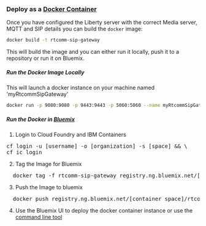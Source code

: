 ### Deploy as a [Docker Container](https://www.docker.com)

Once you have configured the Liberty server with the correct Media server, MQTT and SIP details you can build the <code>docker</code> image:

```bash
docker build -t rtcomm-sip-gateway
```
This will build the image and you can either run it locally, push it to a repository or run it on Bluemix.

##### Run the Docker Image Locally

This will launch a docker instance on your machine named 'myRtcommSipGateway'
```bash
docker run -p 9080:9080 -p 9443:9443 -p 5060:5060 --name myRtcommSipGateway rtcomm-sip-gateway
```

##### Run the Docker in [Bluemix](https://bluemix.net)

1. Login to Cloud Foundry and IBM Containers
<pre>
cf login -u [username] -o [organization] -s [space] && \
cf ic login
</pre>
2. Tag the Image for Bluemix
<pre>
  docker tag -f rtcomm-sip-gateway registry.ng.bluemix.net/[container_space]/rtcomm-sip-gateway
</pre>
3. Push the Image to bluemix
<pre>
  docker push registry.ng.bluemix.net/[container_space]/rtcomm-sip-gateway
</pre>
4. Use the Bluemix UI to deploy the docker container instance or use the [command line tool](https://console.ng.bluemix.net/docs/containers/container_cli_reference_cfic.html#container_cli_reference_cf)
